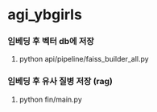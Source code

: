 # agi_ybgirls

### 임베딩 후 벡터 db에 저장
1. python api/pipeline/faiss_builder_all.py

### 임베딩 후 유사 질병 저장 (rag)
1. python fin/main.py